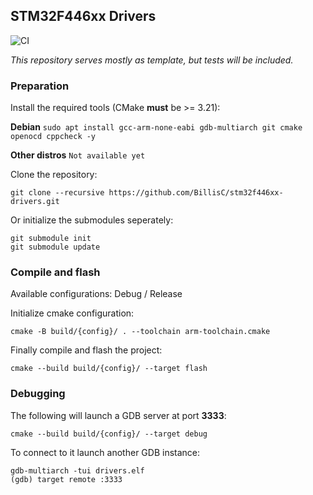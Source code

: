 ## STM32F446xx Drivers

![CI](https://github.com/BillisC/stm32f446xx-drivers/actions/workflows/ci.yml/badge.svg)

*This repository serves mostly as template, but tests will be included.*

### Preparation
Install the required tools (CMake **must** be >= 3.21):

**Debian** `sudo apt install gcc-arm-none-eabi gdb-multiarch git cmake openocd cppcheck -y`

**Other distros** `Not available yet`

Clone the repository:
```
git clone --recursive https://github.com/BillisC/stm32f446xx-drivers.git
```
Or initialize the submodules seperately:
```
git submodule init
git submodule update
```

### Compile and flash
Available configurations: Debug / Release

Initialize cmake configuration:
```
cmake -B build/{config}/ . --toolchain arm-toolchain.cmake
```
Finally compile and flash the project:
```
cmake --build build/{config}/ --target flash
```

### Debugging
The following will launch a GDB server at port **3333**:
```
cmake --build build/{config}/ --target debug
```
To connect to it launch another GDB instance:
```
gdb-multiarch -tui drivers.elf
(gdb) target remote :3333
```
